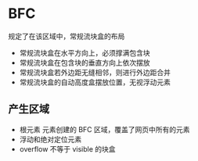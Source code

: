 # BFC

规定了在该区域中，常规流块盒的布局

- 常规流块盒在水平方向上，必须撑满包含块
- 常规流块盒在包含块的垂直方向上依次摆放
- 常规流块盒若外边距无缝相邻，则进行外边距合并
- 常规流块盒的自动高度盒摆放位置，无视浮动元素

## 产生区域

- 根元素 <html> 元素创建的 BFC 区域，覆盖了网页中所有的元素
- 浮动和绝对定位元素
- overflow 不等于 visible 的块盒
